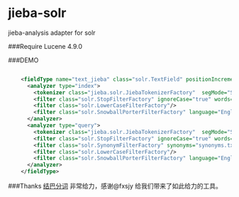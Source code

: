 jieba-solr
==========


jieba-analysis adapter for solr


###Require
Lucene 4.9.0


###DEMO
```xml

    <fieldType name="text_jieba" class="solr.TextField" positionIncrementGap="100">
      <analyzer type="index">
        <tokenizer class="jieba.solr.JiebaTokenizerFactory"  segMode="SEARCH"/>
        <filter class="solr.StopFilterFactory" ignoreCase="true" words="stopwords.txt" />
        <filter class="solr.LowerCaseFilterFactory"/>
        <filter class="solr.SnowballPorterFilterFactory" language="English"/>
      </analyzer>
      <analyzer type="query">
        <tokenizer class="jieba.solr.JiebaTokenizerFactory"  segMode="SEARCH"/>
        <filter class="solr.StopFilterFactory" ignoreCase="true" words="stopwords.txt" />
        <filter class="solr.SynonymFilterFactory" synonyms="synonyms.txt" ignoreCase="true" expand="true"/>
        <filter class="solr.LowerCaseFilterFactory"/>
        <filter class="solr.SnowballPorterFilterFactory" language="English"/>
      </analyzer>
    </fieldType>

```

###Thanks
[结巴分词](https://github.com/fxsjy/jieba) 非常给力，感谢@fxsjy 给我们带来了如此给力的工具。
